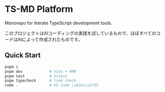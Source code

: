 # TS-MD Platform

Monorepo for literate TypeScript development tools.

このプロジェクトはAIコーディングの実践を試しているもので、ほぼすべてのコードはAIによって作成されたものです。

## Quick Start

```bash
pnpm i
pnpm dev            # Vite + HMR
pnpm test           # Vitest
pnpm typecheck      # tsmd check
code .              # VS Code \u62e1\u5f35
```
